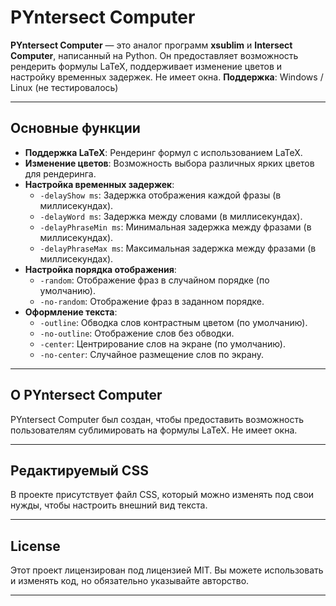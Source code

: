 # PYntersect Computer

**PYntersect Computer** — это аналог программ **xsublim** и **Intersect Computer**, написанный на Python. Он предоставляет возможность рендерить формулы LaTeX, поддерживает изменение цветов и настройку временных задержек. Не имеет окна.
**Поддержка**: Windows / Linux (не тестировалось)

---

## Основные функции

- **Поддержка LaTeX**: Рендеринг формул с использованием LaTeX.
- **Изменение цветов**: Возможность выбора различных ярких цветов для рендеринга.
- **Настройка временных задержек**:
  - `-delayShow ms`: Задержка отображения каждой фразы (в миллисекундах).
  - `-delayWord ms`: Задержка между словами (в миллисекундах).
  - `-delayPhraseMin ms`: Минимальная задержка между фразами (в миллисекундах).
  - `-delayPhraseMax ms`: Максимальная задержка между фразами (в миллисекундах).
- **Настройка порядка отображения**:
  - `-random`: Отображение фраз в случайном порядке (по умолчанию).
  - `-no-random`: Отображение фраз в заданном порядке.
- **Оформление текста**:
  - `-outline`: Обводка слов контрастным цветом (по умолчанию).
  - `-no-outline`: Отображение слов без обводки.
  - `-center`: Центрирование слов на экране (по умолчанию).
  - `-no-center`: Случайное размещение слов по экрану.

---

## О PYntersect Computer
PYntersect Computer был создан, чтобы предоставить возможность пользователям сублимировать на формулы LaTeX. Не имеет окна.

---

## Редактируемый CSS
В проекте присутствует файл CSS, который можно изменять под свои нужды, чтобы настроить внешний вид текста.

---

## License
Этот проект лицензирован под лицензией MIT. Вы можете использовать и изменять код, но обязательно указывайте авторство.

---
